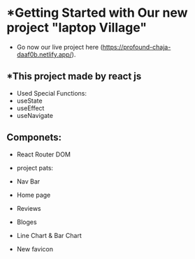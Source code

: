 #  *Getting Started with  Our new project "laptop Village"


* Go now our live project here (https://profound-chaja-daaf0b.netlify.app/).

## *This project made by react js
* Used Special Functions:
* useState
* useEffect
* useNavigate
## Componets:
* React Router DOM 


* project pats:
* Nav Bar
* Home page
* Reviews
* Bloges
* Line Chart & Bar Chart
* New favicon

